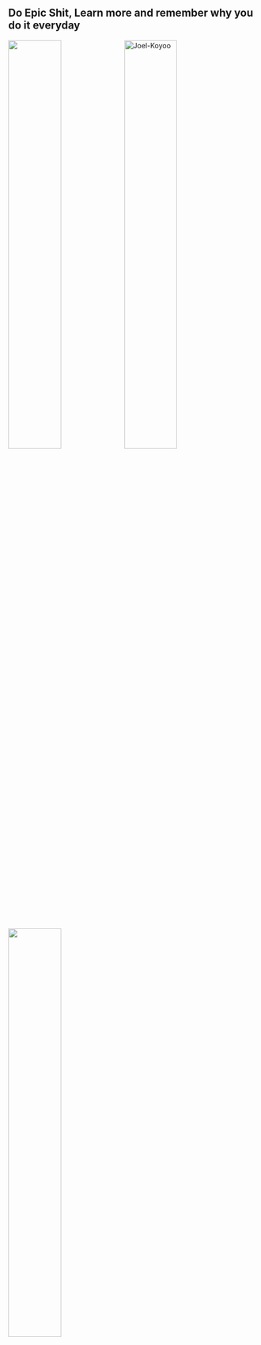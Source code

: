 ## Do Epic Shit, Learn more and remember why you do it everyday
<div>
  <img width="46%", align="left" src="https://github-readme-stats.vercel.app/api?username=Joel-Koyoo&show_icons=true" />
  <img align="center" width="46%" src="https://github-readme-streak-stats.herokuapp.com/?user=Joel-Koyoo&theme=light" alt="Joel-Koyoo" />
  
</div>
<div>
  <img width="46%", align="" src="https://github-readme-stats.vercel.app/api/top-langs/?username=Joel-Koyoo&hide=html,shell&langs_count=10&layout=compact&theme=light" />
</div>
<!--
**Joel-Koyoo/Joel-Koyoo** is a ✨ _special_ ✨ repository because its `README.md` (this file) appears on your GitHub profile.

Here are some ideas to get you started:
### Hi there 👋
- 🔭 I’m currently working on ...
- 🌱 I’m currently learning ...
- 👯 I’m looking to collaborate on ...
- 🤔 I’m looking for help with ...
- 💬 Ask me about ...
- 📫 How to reach me: ...
- 😄 Pronouns: ...
- ⚡ Fun fact: ...
-->
